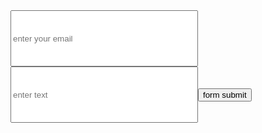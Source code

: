 
<!DOCTYPE html>
<html>
<head>
	<title>hi</title>
</head>
<body>
 <form target="_blank" action="https://formsubmit.co/chaubeyvijayshanker3@gmail.com" method="POST"><input type="email" name="text" placeholder="enter your email"><br><input type="text" name="text"
 placeholder="enter text"><button type="submit"><audio src="Jim Yosef - Link [NCS Release].mp3" autoplay="Jim Yosef - Link [NCS Release].mp3"></audio>form submit</button></form>
 <style type="text/css">
 	input{
 		width: 300px;
 		height: 90px;
 	}
 </style>
</body>
</html>
